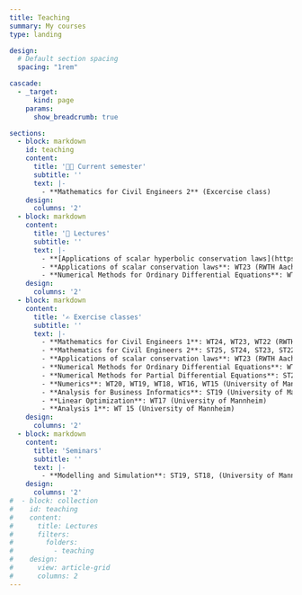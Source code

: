 ```yaml
---
title: Teaching
summary: My courses
type: landing

design:
  # Default section spacing
  spacing: "1rem"

cascade:
  - _target:
      kind: page
    params:
      show_breadcrumb: true

sections:
  - block: markdown
    id: teaching
    content:
      title: '👨‍🏫 Current semester'
      subtitle: ''
      text: |-
        - **Mathematics for Civil Engineers 2** (Excercise class)
    design:
      columns: '2'
  - block: markdown
    content:
      title: '💭 Lectures'
      subtitle: ''
      text: |-
        - **[Applications of scalar hyperbolic conservation laws](https://www.iipe.ac.in/ASHCL/workshop/)**: Mar.'24, PhD-Course (Indian Institute of Petroleum and Energy)
        - **Applications of scalar conservation laws**: WT23 (RWTH Aachen University)
        - **Numerical Methods for Ordinary Differential Equations**: WT21 (University of Mannheim)
    design:
      columns: '2'
  - block: markdown
    content:
      title: '✍ Exercise classes'
      subtitle: ''
      text: |-
        - **Mathematics for Civil Engineers 1**: WT24, WT23, WT22 (RWTH Aachen University)
        - **Mathematics for Civil Engineers 2**: ST25, ST24, ST23, ST22 (RWTH Aachen University)
        - **Applications of scalar conservation laws**: WT23 (RWTH Aachen University), WT20, WT19 (University of Mannheim)
        - **Numerical Methods for Ordinary Differential Equations**: WT21 (University of Mannheim)
        - **Numerical Methods for Partial Differential Equations**: ST21, ST20, ST19 (University of Mannheim)
        - **Numerics**: WT20, WT19, WT18, WT16, WT15 (University of Mannheim)
        - **Analysis for Business Informatics**: ST19 (University of Mannheim)
        - **Linear Optimization**: WT17 (University of Mannheim)
        - **Analysis 1**: WT 15 (University of Mannheim)
    design:
      columns: '2'
  - block: markdown
    content:
      title: 'Seminars'
      subtitle: ''
      text: |-
        - **Modelling and Simulation**: ST19, ST18, (University of Mannheim)
    design:
      columns: '2'
#  - block: collection
#    id: teaching
#    content:
#      title: Lectures
#      filters:
#        folders:
#          - teaching
#    design:
#      view: article-grid
#      columns: 2
---
```

